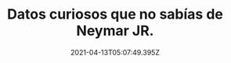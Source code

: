 ---
title: Datos curiosos que no sabías de Neymar JR.
date: 2021-04-13T05:07:49.395Z
featuredimage: /assets/400.jpg
categoria: Deportes
tags:
  - "#Futbolistas"
  - "#Neymar"
  - "#Top"
short-description: Sabias estos datos curiosos de Neymar JR?
mk1: >+
  ### 1.

  #### Parado no Bailäo

  ![501](/assets/501.jpg "501")

  ¿Hubiera triunfado? <br/>
  De no ser un futbolista se hubiera convertido en un músico.

  ### 2.

  #### Ahí es cuando las leyendas lloran 

  ![502](/assets/502.png "502")

  De felicidad  <br/>
  Admira a Robinho e incluso lloró cuando pudo jugar con él dentro de la selección nacional.
mk2: >+
  ### 3.

  #### Su padre pensaba que era un cholo

  ![503](/assets/503.jpg "503")

  Le quedan bien  <br/>
  Tiene varios tatuajes en su cuerpo, pero su papá nunca estuvo de acuerdo con que se los hiciera.

  ### 4.

  #### Un gol especial en un dia especial

  ![504](/assets/504.jpg "504")

  Un buen cumpleaños <br/>
  El día de su cumpleaños 20 marcó el gol 100 de su carrera jugando en el FC Santos de Brasil.
mk3: >+
  ### 5.

  #### ¿Un sueño que se lograra?

  ![505](/assets/505.jpg "505")

  Reza por eso  <br/>
  Su sueño es alzar algún día la Copa del Mundo con la selección de Brasil.

  ### 6.

  #### Adicto a las fiestas 

  ![506](/assets/506.jpg "506")

  Unas semanas antes se lesiona  <br/>
  Celebra su cumpleaños el 5 de febrero a lo grande y por todo lo alto con sus familiares y amigos.
mk4: >+
  ### 7.

  #### Va en creciente sus números 

  ![507](/assets/507.jpg "507")

  Va mejorando cada año  <br/>
  Estadísticamente Neymar ha mejorado su rendimiento, desde diciembre de 2019. Hasta el momento ha convertido 20 goles en 11 encuentros

  ### 8.

  #### Tan rápido como corre 

  ![508](/assets/508.jpg "508")

  Solamente le tomó eso <br/>

  Neymar marcó el gol más veloz de los Juegos Olímpicos, solo necesitó 14 segundos para alcanzar este récord.
mk5: >+
  ### 9.

  #### Para el que no supiera 

  ![509](/assets/509.jpg "509")

  El favorito  <br/>
  El superhéroe predilecto del crack brasileño es Batman

  ### 10.

  #### ¿Lo viste en casa de papel?

  ![510](/assets/0510.jpg "510")

  Actor/ Músico/ Futbolista <br/>
  Ha actuado en algunas novelas, videoclips, y en la película al lado de Samuel Jackson. Su actor predilecto es Will Smith.
---